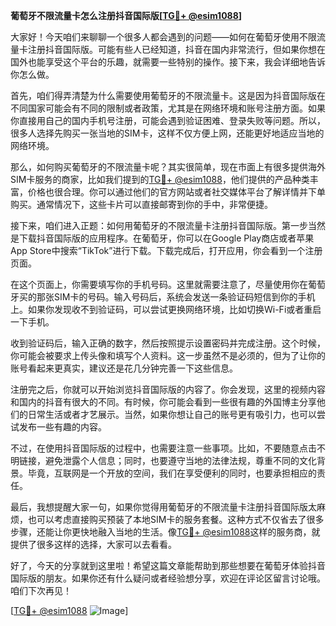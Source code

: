 **葡萄牙不限流量卡怎么注册抖音国际版[[TG💪+ @esim1088](https://t.me/s/esim1088)]**

大家好！今天咱们来聊聊一个很多人都会遇到的问题——如何在葡萄牙使用不限流量卡注册抖音国际版。可能有些人已经知道，抖音在国内非常流行，但如果你想在国外也能享受这个平台的乐趣，就需要一些特别的操作。接下来，我会详细地告诉你怎么做。

首先，咱们得弄清楚为什么需要使用葡萄牙的不限流量卡。这是因为抖音国际版在不同国家可能会有不同的限制或者政策，尤其是在网络环境和账号注册方面。如果你直接用自己的国内手机号注册，可能会遇到验证困难、登录失败等问题。所以，很多人选择先购买一张当地的SIM卡，这样不仅方便上网，还能更好地适应当地的网络环境。

那么，如何购买葡萄牙的不限流量卡呢？其实很简单，现在市面上有很多提供海外SIM卡服务的商家，比如我们提到的[TG💪+ @esim1088](https://t.me/s/esim1088)，他们提供的产品种类丰富，价格也很合理。你可以通过他们的官方网站或者社交媒体平台了解详情并下单购买。通常情况下，这些卡片可以直接邮寄到你的手中，非常便捷。

接下来，咱们进入正题：如何用葡萄牙的不限流量卡注册抖音国际版。第一步当然是下载抖音国际版的应用程序。在葡萄牙，你可以在Google Play商店或者苹果App Store中搜索“TikTok”进行下载。下载完成后，打开应用，你会看到一个注册页面。

在这个页面上，你需要填写你的手机号码。这里就需要注意了，尽量使用你在葡萄牙买的那张SIM卡的号码。输入号码后，系统会发送一条验证码短信到你的手机上。如果你发现收不到验证码，可以尝试更换网络环境，比如切换Wi-Fi或者重启一下手机。

收到验证码后，输入正确的数字，然后按照提示设置密码并完成注册。这个时候，你可能会被要求上传头像和填写个人资料。这一步虽然不是必须的，但为了让你的账号看起来更真实，建议还是花几分钟完善一下这些信息。

注册完之后，你就可以开始浏览抖音国际版的内容了。你会发现，这里的视频内容和国内的抖音有很大的不同。有时候，你可能会看到一些很有趣的外国博主分享他们的日常生活或者才艺展示。当然，如果你想让自己的账号更有吸引力，也可以尝试发布一些有趣的内容。

不过，在使用抖音国际版的过程中，也需要注意一些事项。比如，不要随意点击不明链接，避免泄露个人信息；同时，也要遵守当地的法律法规，尊重不同的文化背景。毕竟，互联网是一个开放的空间，我们在享受便利的同时，也要承担相应的责任。

最后，我想提醒大家一句，如果你觉得用葡萄牙的不限流量卡注册抖音国际版太麻烦，也可以考虑直接购买预装了本地SIM卡的服务套餐。这种方式不仅省去了很多步骤，还能让你更快地融入当地的生活。像[TG💪+ @esim1088](https://t.me/s/esim1088)这样的服务商，就提供了很多这样的选择，大家可以去看看。

好了，今天的分享就到这里啦！希望这篇文章能帮助到那些想要在葡萄牙体验抖音国际版的朋友。如果你还有什么疑问或者经验想分享，欢迎在评论区留言讨论哦。咱们下次再见！

[[TG💪+ @esim1088](https://t.me/s/esim1088) ![Image](https://i.postimg.cc/4NQfJmqS/Snipaste-2025-05-13-00-14-12.png)]
